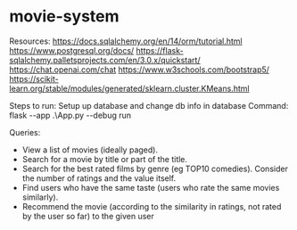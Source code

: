 # movie-system

Resources:
    https://docs.sqlalchemy.org/en/14/orm/tutorial.html
    https://www.postgresql.org/docs/
    https://flask-sqlalchemy.palletsprojects.com/en/3.0.x/quickstart/
    https://chat.openai.com/chat
    https://www.w3schools.com/bootstrap5/
    https://scikit-learn.org/stable/modules/generated/sklearn.cluster.KMeans.html

Steps to run:
    Setup up database and change db info in database
    Command: flask --app .\App.py --debug run

Queries:
- View a list of movies (ideally paged).
- Search for a movie by title or part of the title.
- Search for the best rated films by genre (eg TOP10 comedies). Consider the number of ratings and the value itself.
- Find users who have the same taste (users who rate the same movies similarly).
- Recommend the movie (according to the similarity in ratings, not rated by the user so far) to the given user